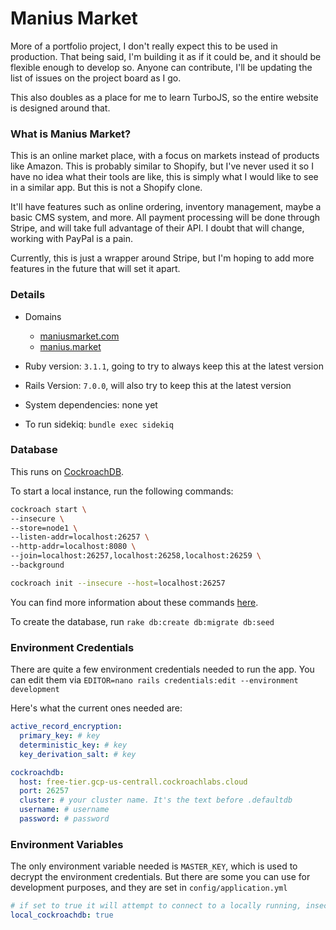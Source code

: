 # Manius Market

More of a portfolio project, I don't really expect this to be used in production. That being said, I'm building it as if it could be, and it should be flexible enough to develop so. Anyone can contribute, I'll be updating the list of issues on the project board as I go.

This also doubles as a place for me to learn TurboJS, so the entire website is designed around that.


### What is Manius Market?

This is an online market place, with a focus on markets instead of products like Amazon. This is probably similar to Shopify, but I've never used it so I have no idea what their tools are like, this is simply what I would like to see in a similar app. But this is not a Shopify clone.

It'll have features such as online ordering, inventory management, maybe a basic CMS system, and more. All payment processing will be done through Stripe, and will take full advantage of their API. I doubt that will change, working with PayPal is a pain.

Currently, this is just a wrapper around Stripe, but I'm hoping to add more features in the future that will set it apart.


### Details

* Domains
  * [maniusmarket.com](https://maniusmarket.com)
  * [manius.market](https://manius.market)

* Ruby version: `3.1.1`, going to try to always keep this at the latest version
* Rails Version: `7.0.0`, will also try to keep this at the latest version

* System dependencies: none yet

* To run sidekiq: `bundle exec sidekiq`

### Database

This runs on [CockroachDB](https://www.cockroachlabs.com/). 

To start a local instance, run the following commands:
```bash
cockroach start \
--insecure \
--store=node1 \
--listen-addr=localhost:26257 \
--http-addr=localhost:8080 \
--join=localhost:26257,localhost:26258,localhost:26259 \
--background

cockroach init --insecure --host=localhost:26257
```
You can find more information about these commands [here](https://www.cockroachlabs.com/docs/stable/start-a-local-cluster.html).

To create the database, run `rake db:create db:migrate db:seed`

### Environment Credentials

There are quite a few environment credentials needed to run the app. 
You can edit them via `EDITOR=nano rails credentials:edit --environment development`

Here's what the current ones needed are:
```yaml
active_record_encryption:
  primary_key: # key
  deterministic_key: # key
  key_derivation_salt: # key

cockroachdb:
  host: free-tier.gcp-us-centrall.cockroachlabs.cloud
  port: 26257
  cluster: # your cluster name. It's the text before .defaultdb
  username: # username
  password: # password
```

### Environment Variables

The only environment variable needed is `MASTER_KEY`, which is used to decrypt the environment credentials.
But there are some you can use for development purposes, and they are set in `config/application.yml`

```yaml
# if set to true it will attempt to connect to a locally running, insecure cockroachdb instance. See above for starting said instance.
local_cockroachdb: true 
```
